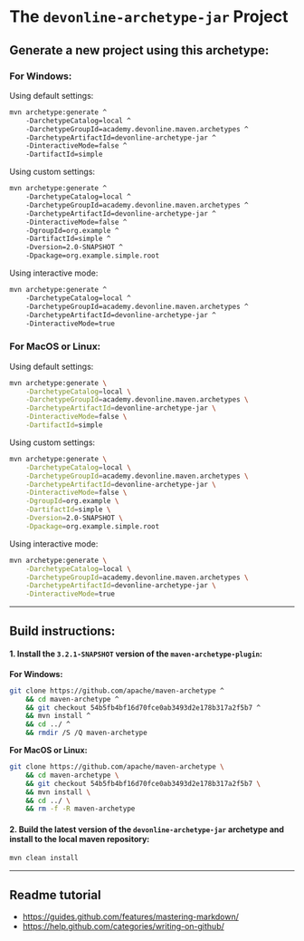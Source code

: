 # The `devonline-archetype-jar` Project

## Generate a new project using this archetype:

### For Windows:

Using default settings:

```bash
mvn archetype:generate ^
    -DarchetypeCatalog=local ^
    -DarchetypeGroupId=academy.devonline.maven.archetypes ^
    -DarchetypeArtifactId=devonline-archetype-jar ^
    -DinteractiveMode=false ^
    -DartifactId=simple
```

Using custom settings:

```bash
mvn archetype:generate ^
    -DarchetypeCatalog=local ^
    -DarchetypeGroupId=academy.devonline.maven.archetypes ^
    -DarchetypeArtifactId=devonline-archetype-jar ^
    -DinteractiveMode=false ^
    -DgroupId=org.example ^
    -DartifactId=simple ^
    -Dversion=2.0-SNAPSHOT ^
    -Dpackage=org.example.simple.root
```

Using interactive mode:

```bash
mvn archetype:generate ^
    -DarchetypeCatalog=local ^
    -DarchetypeGroupId=academy.devonline.maven.archetypes ^
    -DarchetypeArtifactId=devonline-archetype-jar ^
    -DinteractiveMode=true
```

### For MacOS or Linux:

Using default settings:

```bash
mvn archetype:generate \
    -DarchetypeCatalog=local \
    -DarchetypeGroupId=academy.devonline.maven.archetypes \
    -DarchetypeArtifactId=devonline-archetype-jar \
    -DinteractiveMode=false \
    -DartifactId=simple
```

Using custom settings:

```bash
mvn archetype:generate \
    -DarchetypeCatalog=local \
    -DarchetypeGroupId=academy.devonline.maven.archetypes \
    -DarchetypeArtifactId=devonline-archetype-jar \
    -DinteractiveMode=false \
    -DgroupId=org.example \
    -DartifactId=simple \
    -Dversion=2.0-SNAPSHOT \
    -Dpackage=org.example.simple.root
```

Using interactive mode:

```bash
mvn archetype:generate \
    -DarchetypeCatalog=local \
    -DarchetypeGroupId=academy.devonline.maven.archetypes \
    -DarchetypeArtifactId=devonline-archetype-jar \
    -DinteractiveMode=true
```

-----------------------------------------------------------------------------------

## Build instructions:

#### 1. Install the `3.2.1-SNAPSHOT` version of the `maven-archetype-plugin`:

**For Windows:**

```bash
git clone https://github.com/apache/maven-archetype ^
    && cd maven-archetype ^
    && git checkout 54b5fb4bf16d70fce0ab3493d2e178b317a2f5b7 ^
    && mvn install ^
    && cd ../ ^
    && rmdir /S /Q maven-archetype
```

**For MacOS or Linux:**

```bash
git clone https://github.com/apache/maven-archetype \
    && cd maven-archetype \
    && git checkout 54b5fb4bf16d70fce0ab3493d2e178b317a2f5b7 \
    && mvn install \
    && cd ../ \
    && rm -f -R maven-archetype
```

#### 2. Build the latest version of the `devonline-archetype-jar` archetype and install to the local maven repository:

```bash
mvn clean install
```

-----------------------------------------------------------------------------------


## Readme tutorial

- https://guides.github.com/features/mastering-markdown/
- https://help.github.com/categories/writing-on-github/
